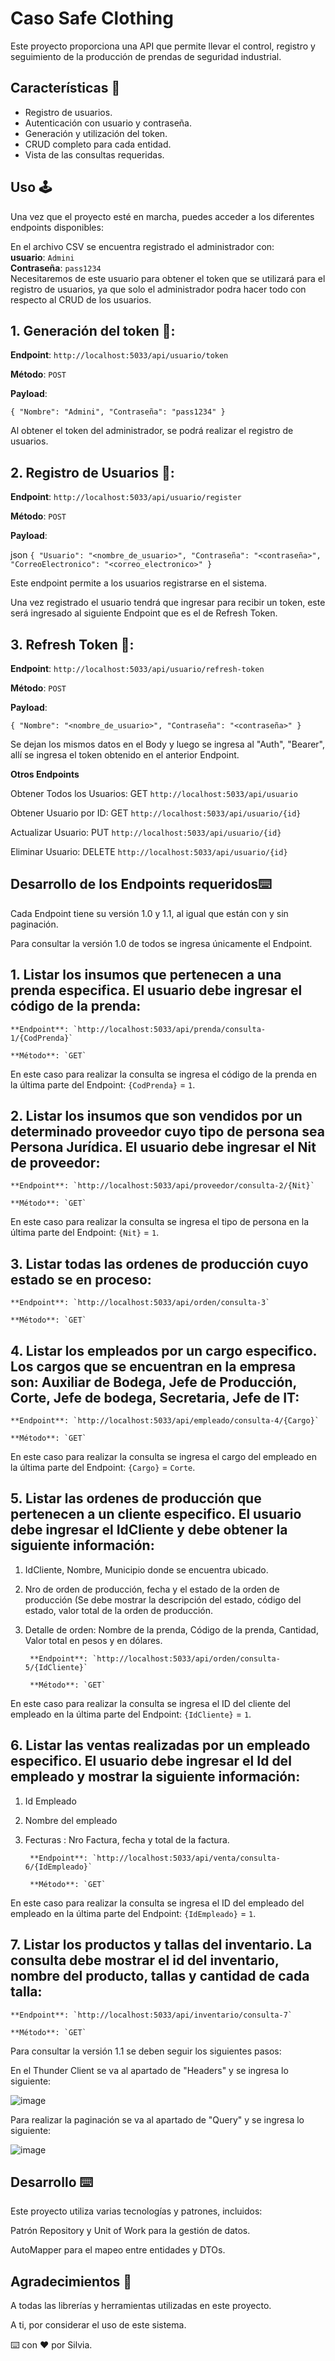 # Caso Safe Clothing

Este proyecto proporciona una API que permite llevar el control, registro y seguimiento de la producción de prendas de seguridad industrial.

## Características 🌟

- Registro de usuarios.
- Autenticación con usuario y contraseña.
- Generación y utilización del token.
- CRUD completo para cada entidad.
- Vista de las consultas requeridas.

## Uso 🕹

Una vez que el proyecto esté en marcha, puedes acceder a los diferentes endpoints disponibles:

En el archivo CSV se encuentra registrado el administrador con:  
 **usuario**: `Admini`  
 **Contraseña**: `pass1234`   
Necesitaremos de este usuario para obtener el token que se utilizará para el registro de usuarios, ya que solo el administrador podra hacer todo con respecto al CRUD de los usuarios.

## 1. Generación del token 🔑:

**Endpoint**: `http://localhost:5033/api/usuario/token`

**Método**: `POST`

**Payload**:

`{
    "Nombre": "Admini",
    "Contraseña": "pass1234"
}`

Al obtener el token del administrador, se podrá realizar el registro de usuarios.

## 2. Registro de Usuarios 📝:

**Endpoint**: `http://localhost:5033/api/usuario/register`

**Método**: `POST`

**Payload**:

json
`{
    "Usuario": "<nombre_de_usuario>",
    "Contraseña": "<contraseña>",
    "CorreoElectronico": "<correo_electronico>"
}`

Este endpoint permite a los usuarios registrarse en el sistema.

Una vez registrado el usuario tendrá que ingresar para recibir un token, este será ingresado al siguiente Endpoint que es el de Refresh Token.

## 3. Refresh Token 🔄:

**Endpoint**: `http://localhost:5033/api/usuario/refresh-token`

**Método**: `POST`

**Payload**:

`{
    "Nombre": "<nombre_de_usuario>",
    "Contraseña": "<contraseña>"
}`

Se dejan los mismos datos en el Body y luego se ingresa al "Auth", "Bearer", allí se ingresa el token obtenido en el anterior Endpoint.

**Otros Endpoints**

Obtener Todos los Usuarios: GET `http://localhost:5033/api/usuario`

Obtener Usuario por ID: GET `http://localhost:5033/api/usuario/{id}`

Actualizar Usuario: PUT `http://localhost:5033/api/usuario/{id}`

Eliminar Usuario: DELETE `http://localhost:5033/api/usuario/{id}`


## Desarrollo de los Endpoints requeridos⌨️

Cada Endpoint tiene su versión 1.0 y 1.1, al igual que están con y sin paginación.

Para consultar la versión 1.0 de todos se ingresa únicamente el Endpoint.

## 1. Listar los insumos que pertenecen a una prenda especifica. El usuario debe ingresar el código de la prenda:

    **Endpoint**: `http://localhost:5033/api/prenda/consulta-1/{CodPrenda}`
    
    **Método**: `GET`

En este caso para realizar la consulta se ingresa el código de la prenda en la última parte del Endpoint: `{CodPrenda}` = `1`.  


## 2. Listar los insumos que son vendidos por un determinado proveedor cuyo tipo de persona sea Persona Jurídica. El usuario debe ingresar el Nit de proveedor:

    **Endpoint**: `http://localhost:5033/api/proveedor/consulta-2/{Nit}`
    
    **Método**: `GET`

En este caso para realizar la consulta se ingresa el tipo de persona en la última parte del Endpoint: `{Nit}` = `1`. 


## 3. Listar todas las ordenes de producción cuyo estado se en proceso:

    **Endpoint**: `http://localhost:5033/api/orden/consulta-3`
    
    **Método**: `GET`


## 4. Listar los empleados por un cargo especifico. Los cargos que se encuentran en la empresa son: Auxiliar de Bodega, Jefe de Producción, Corte, Jefe de bodega, Secretaria, Jefe de IT:

    **Endpoint**: `http://localhost:5033/api/empleado/consulta-4/{Cargo}`
    
    **Método**: `GET`

En este caso para realizar la consulta se ingresa el cargo del empleado en la última parte del Endpoint: `{Cargo}` = `Corte`.  


## 5. Listar las ordenes de producción que pertenecen a un cliente especifico. El usuario debe ingresar el IdCliente y debe obtener la siguiente información:

1. IdCliente, Nombre, Municipio donde se encuentra ubicado.  
2. Nro de orden de producción, fecha y el estado de la orden de producción (Se debe mostrar la descripción del estado, código del estado, valor total de la orden de producción.  
3. Detalle de orden: Nombre de la prenda, Código de la prenda, Cantidad, Valor total en pesos y en dólares.  

        **Endpoint**: `http://localhost:5033/api/orden/consulta-5/{IdCliente}`
        
        **Método**: `GET`

En este caso para realizar la consulta se ingresa el ID del cliente del empleado en la última parte del Endpoint: `{IdCliente}` = `1`. 


## 6. Listar las ventas realizadas por un empleado especifico. El usuario debe ingresar el Id del empleado y mostrar la siguiente información:

1. Id Empleado
2. Nombre del empleado
3. Fecturas : Nro Factura, fecha y total de la factura.

        **Endpoint**: `http://localhost:5033/api/venta/consulta-6/{IdEmpleado}`
        
        **Método**: `GET`

En este caso para realizar la consulta se ingresa el ID del empleado del empleado en la última parte del Endpoint: `{IdEmpleado}` = `1`. 


## 7. Listar los productos y tallas del inventario. La consulta debe mostrar el id del inventario, nombre del producto, tallas y cantidad de cada talla:

    **Endpoint**: `http://localhost:5033/api/inventario/consulta-7`
    
    **Método**: `GET`     


Para consultar la versión 1.1 se deben seguir los siguientes pasos:  

En el Thunder Client se va al apartado de "Headers" y se ingresa lo siguiente:

![image](https://github.com/SilviaJaimes/Proyecto-Veterinaria/assets/132016483/8044ee3d-76d9-4437-9f08-da8e5d7cff9a)

Para realizar la paginación se va al apartado de "Query" y se ingresa lo siguiente:

![image](https://github.com/SilviaJaimes/Proyecto-Veterinaria/assets/132016483/22683e46-037e-4f30-96b8-161df8622b40)


## Desarrollo ⌨️
Este proyecto utiliza varias tecnologías y patrones, incluidos:  

Patrón Repository y Unit of Work para la gestión de datos.  

AutoMapper para el mapeo entre entidades y DTOs.  

## Agradecimientos 🎁

A todas las librerías y herramientas utilizadas en este proyecto.

A ti, por considerar el uso de este sistema.

⌨️ con ❤️ por Silvia.
